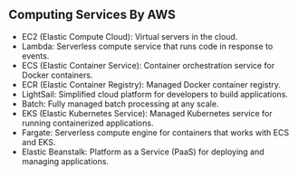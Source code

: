 ## Computing Services By AWS

- EC2 (Elastic Compute Cloud): Virtual servers in the cloud.
- Lambda: Serverless compute service that runs code in response to events.
- ECS (Elastic Container Service): Container orchestration service for Docker containers.
- ECR (Elastic Container Registry): Managed Docker container registry.
- LightSail: Simplified cloud platform for developers to build applications.
- Batch: Fully managed batch processing at any scale.
- EKS (Elastic Kubernetes Service): Managed Kubernetes service for running containerized applications.
- Fargate: Serverless compute engine for containers that works with ECS and EKS.
- Elastic Beanstalk: Platform as a Service (PaaS) for deploying and managing applications.